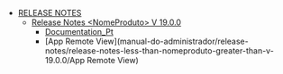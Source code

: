* [RELEASE NOTES](manual-do-administrador/release-notes/README.md)
  * [Release Notes \<NomeProduto> V 19.0.0](manual-do-administrador/release-notes/release-notes-less-than-nomeproduto-greater-than-v-19.0.0/README.md)
    * [Documentation_Pt](manual-do-administrador/release-notes/release-notes-less-than-nomeproduto-greater-than-v-19.0.0/documentation_pt.md)
    * [App Remote View](manual-do-administrador/release-notes/release-notes-less-than-nomeproduto-greater-than-v-19.0.0/App Remote View)
